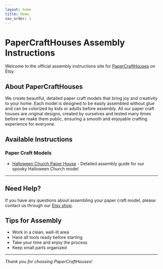 ```yaml
---
layout: home
title: Home
nav_order: 1
---
```


# PaperCraftHouses Assembly Instructions

Welcome to the official assembly instructions site for [PaperCraftHouses](https://www.etsy.com/shop/PaperCraftHouses) on Etsy.

## About PaperCraftHouses

We create beautiful, detailed paper craft models that bring joy and creativity to your home. Each model is designed to be easily assembled without glue and can be colorized by kids or adults before assembly. All our paper craft houses are original designs, created by ourselves and tested many times before we make them public, ensuring a smooth and enjoyable crafting experience for everyone.

## Available Instructions

### Paper Craft Models

- [Halloween Church Paper House](halloween-church-paper-house.md) - Detailed assembly guide for our spooky Halloween Church model

---

## Need Help?

If you have any questions about assembling your paper craft model, please contact us through our [Etsy shop](https://www.etsy.com/shop/PaperCraftHouses).

## Tips for Assembly

- Work in a clean, well-lit area
- Have all tools ready before starting
- Take your time and enjoy the process
- Keep small parts organized

---

*Thank you for choosing PaperCraftHouses!*